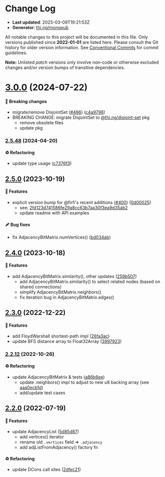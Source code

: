 # Change Log

- **Last updated**: 2025-03-09T19:21:53Z
- **Generator**: [thi.ng/monopub](https://thi.ng/monopub)

All notable changes to this project will be documented in this file.
Only versions published since **2022-01-01** are listed here.
Please consult the Git history for older version information.
See [Conventional Commits](https://conventionalcommits.org/) for commit guidelines.

**Note:** Unlisted _patch_ versions only involve non-code or otherwise excluded changes
and/or version bumps of transitive dependencies.

# [3.0.0](https://github.com/thi-ng/umbrella/tree/@thi.ng/adjacency@3.0.0) (2024-07-22)

#### 🛑 Breaking changes

- migrate/remove DisjointSet ([#486](https://github.com/thi-ng/umbrella/issues/486)) ([c4a9798](https://github.com/thi-ng/umbrella/commit/c4a9798))
- BREAKING CHANGE: migrate DisjointSet to [@thi.ng/disjoint-set](https://github.com/thi-ng/umbrella/tree/main/packages/disjoint-set) pkg
  - remove obsolete files
  - update pkg

### [2.5.48](https://github.com/thi-ng/umbrella/tree/@thi.ng/adjacency@2.5.48) (2024-04-20)

#### ♻️ Refactoring

- update type usage ([c7376f3](https://github.com/thi-ng/umbrella/commit/c7376f3))

## [2.5.0](https://github.com/thi-ng/umbrella/tree/@thi.ng/adjacency@2.5.0) (2023-10-19)

#### 🚀 Features

- explicit version bump for @firfi's recent additions ([#400](https://github.com/thi-ng/umbrella/issues/400)) ([0d00025](https://github.com/thi-ng/umbrella/commit/0d00025))
  - see: [2fd123d741586fe29a8cc63b7aa30f3ea9d35ab2](https://github.com/thi-ng/umbrella/commit/2fd123d741586fe29a8cc63b7aa30f3ea9d35ab2)
  - update readme with API examples

#### 🩹 Bug fixes

- fix AdjacencyBitMatrix.numVertices() ([bd034ab](https://github.com/thi-ng/umbrella/commit/bd034ab))

## [2.4.0](https://github.com/thi-ng/umbrella/tree/@thi.ng/adjacency@2.4.0) (2023-10-18)

#### 🚀 Features

- add AdjacencyBitMatrix.similarity(), other updates ([259b507](https://github.com/thi-ng/umbrella/commit/259b507))
  - add AdjacencyBitMatrix.similarity() to select related nodes (based on shared connections)
  - simplify AdjacencyBitMatrix.neighbors()
  - fix iteration bug in AdjacencyBitMatrix.edges()

## [2.3.0](https://github.com/thi-ng/umbrella/tree/@thi.ng/adjacency@2.3.0) (2022-12-22)

#### 🚀 Features

- add FloydWarshall shortest-path impl ([26fa3ac](https://github.com/thi-ng/umbrella/commit/26fa3ac))
- update BFS distance array to Float32Array ([3997923](https://github.com/thi-ng/umbrella/commit/3997923))

### [2.2.12](https://github.com/thi-ng/umbrella/tree/@thi.ng/adjacency@2.2.12) (2022-10-26)

#### ♻️ Refactoring

- update AdjacencyBitMatrix & tests ([a86b6ee](https://github.com/thi-ng/umbrella/commit/a86b6ee))
  - update .neighbors() impl to adjust to new u8 backing array
    (see [aaa0ecb1d](https://github.com/thi-ng/umbrella/commit/aaa0ecb1d))
  - add/update test cases

## [2.2.0](https://github.com/thi-ng/umbrella/tree/@thi.ng/adjacency@2.2.0) (2022-07-19)

#### 🚀 Features

- update AdjacencyList ([5d85d87](https://github.com/thi-ng/umbrella/commit/5d85d87))
  - add vertices() iterator
  - rename old `.vertices` field => `.adjacency`
  - add adjListFromAdjacency() factory fn

#### ♻️ Refactoring

- update DCons call sites ([2dfec21](https://github.com/thi-ng/umbrella/commit/2dfec21))
